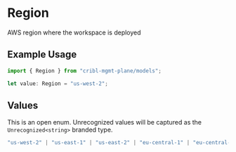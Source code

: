 # Region

AWS region where the workspace is deployed

## Example Usage

```typescript
import { Region } from "cribl-mgmt-plane/models";

let value: Region = "us-west-2";
```

## Values

This is an open enum. Unrecognized values will be captured as the `Unrecognized<string>` branded type.

```typescript
"us-west-2" | "us-east-1" | "us-east-2" | "eu-central-1" | "eu-central-2" | "eu-west-2" | "ap-southeast-1" | "ap-southeast-2" | "ca-central-1" | Unrecognized<string>
```
